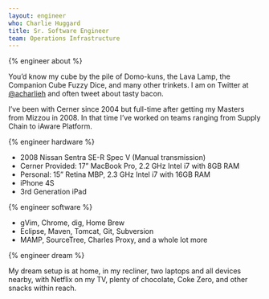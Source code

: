```yaml
---
layout: engineer
who: Charlie Huggard
title: Sr. Software Engineer
team: Operations Infrastructure
---
```


{% engineer about %}

You’d know my cube by the pile of Domo-kuns, the Lava Lamp, the Companion Cube Fuzzy Dice, and many other trinkets. I am on Twitter at [@acharlieh](http://twitter.com/acharlieh) and often tweet about tasty bacon.

I’ve been with Cerner since 2004 but full-time after getting my Masters from Mizzou in 2008. In that time I’ve worked on teams ranging from Supply Chain to iAware Platform.

{% engineer hardware %}

- 2008 Nissan Sentra SE-R Spec V (Manual transmission)
- Cerner Provided: 17” MacBook Pro, 2.2 GHz Intel i7 with 8GB RAM
- Personal: 15” Retina MBP, 2.3 GHz Intel i7 with 16GB RAM
- iPhone 4S
- 3rd Generation iPad

{% engineer software %}

- gVim, Chrome, dig, Home Brew
- Eclipse, Maven, Tomcat, Git, Subversion
- MAMP, SourceTree, Charles Proxy, and a whole lot more

{% engineer dream %}

My dream setup is at home, in my recliner, two laptops and all devices nearby, with Netflix on my TV, plenty of chocolate, Coke Zero, and other snacks within reach.
